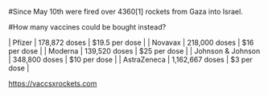 #Since May 10th were fired over 4360[1] rockets from Gaza into Israel.

#How many vaccines could be bought instead?

| Pfizer |	178,872 doses | $19.5 per dose |
| Novavax | 	218,000 doses	| $16 per dose |
| Moderna |	139,520 doses |	$25 per dose |
| Johnson & Johnson |	348,800 doses |	$10 per dose |
| AstraZeneca |	1,162,667 doses	| $3 per dose |

https://vaccsxrockets.com
